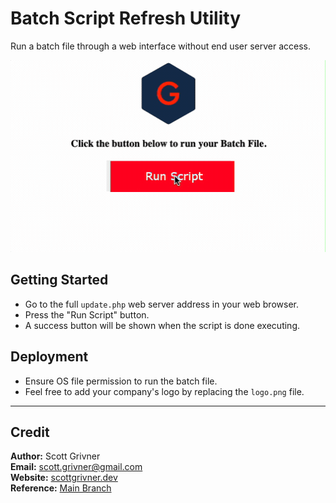 # Batch Script Refresh Utility
Run a batch file through a web interface without end user server access.

![Demo](./images/demo.gif)

## Getting Started
- Go to the full ``update.php`` web server address in your web browser.
- Press the "Run Script" button.
- A success button will be shown when the script is done executing.

## Deployment
- Ensure OS file permission to run the batch file.
- Feel free to add your company's logo by replacing the ``logo.png`` file.

-----

## Credit
**Author:** Scott Grivner <br>
**Email:** scott.grivner@gmail.com <br>
**Website:** [scottgrivner.dev](https://www.scottgriv.dev) <br>
**Reference:** [Main Branch](https://github.com/scottgriv/php-web_utilities)